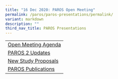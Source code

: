 ```yaml
---
title: "16 Dec 2020: PAROS Open Meeting"
permalink: /paros/paros-presentations/permalink/
variant: markdown
description: ""
third_nav_title: PAROS Presentations
---
```




[]()[]()[]()[]()<table>
   <tbody>
      <tr>
         <td><a target="_blank" href="/files/PAROS%20Presentations/16%20Dec%202020:PAROS%20Open%20Meeting/Open_Meeting_Agenda.pdf">Open Meeting Agenda</a></td>
      </tr>
      <tr>
         <td><a target="_blank" href="/files/PAROS%20Presentations/16%20Dec%202020:PAROS%20Open%20Meeting/PAROS_2_Updates.pdf">PAROS 2 Updates</a></td>
      </tr>
      <tr>
         <td><a target="_blank" href="/files/PAROS%20Presentations/16%20Dec%202020:PAROS%20Open%20Meeting/New_Study_Proposals.pdf">New Study Proposals</a></td>
      </tr>
      <tr>
         <td><a target="_blank" href="/files/PAROS%20Presentations/16%20Dec%202020:PAROS%20Open%20Meeting/PAROS_Publications.pdf">PAROS Publications</a></td>
      </tr>
</tbody></table>
